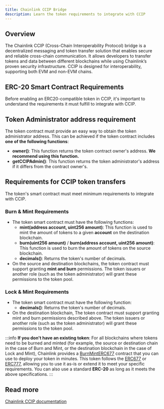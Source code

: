 ```yaml
---
title: Chainlink CCIP Bridge
description: Learn the token requirements to integrate with CCIP
---
```


## Overview

The Chainlink CCIP (Cross-Chain Interoperability Protocol) bridge is a decentralized messaging and token transfer solution that enables secure and reliable cross-chain communication. It allows developers to transfer tokens and data between different blockchains while using Chainlink’s proven security infrastructure. CCIP is designed for interoperability, supporting both EVM and non-EVM chains.

##  ERC-20 Smart Contract Requirements

Before enabling an ERC20-compatible token in CCIP, it's important to understand the requirements it must fulfill to integrate with CCIP.

## Token Administrator address requirement

The token contract must provide an easy way to obtain the token administrator address. This can be achieved if the token contract includes **one of the following functions**:

* **owner()**: This function returns the token contract owner's address. **We recommend using this function.**
* **getCCIPAdmin()**: This function returns the token administrator's address if it differs from the contract owner's.

## Requirements for CCIP token transfers

The token's smart contract must meet minimum requirements to integrate with CCIP.

### Burn & Mint Requirements
* The token smart contract must have the following functions:
  * **mint(address account, uint256 amount)**: This function is used to mint the amount of tokens to a given **account** on the destination blockchain.
  * **burn(uint256 amount)** / **burn(address account, uint256 amount)**: This function is used to burn the amount of tokens on the source blockchain.
  * **decimals()**: Returns the token's number of decimals.
* On the source and destination blockchains, the token contract must support granting **mint and burn** permissions. The token issuers or another role (such as the token administrator) will grant these permissions to the token pool.
### Lock & Mint Requirements
* The token smart contract must have the following function:
  * **decimals()**: Returns the token's number of decimals.
* On the destination blockchain, The token contract must support granting mint and burn permissions described above. The token issuers or another role (such as the token administrator) will grant these permissions to the token pool.

:::info
**If you don't have an existing token**: For all blockchains where tokens need to be burned and minted (for example, the source or destination chain in the case of Burn and Mint, or the destination blockchain in the case of Lock and Mint), Chainlink provides a [BurnMintERC677](https://github.com/smartcontractkit/ccip/blob/ccip-develop/contracts/src/v0.8/shared/token/ERC677/BurnMintERC677.sol) contract that you can use to deploy your token in minutes. This token follows the [ERC677](https://github.com/ethereum/EIPs/issues/677) or [ERC777](https://ethereum.org/en/developers/docs/standards/tokens/erc-777/), allowing you to use it as-is or extend it to meet your specific requirements. You can also use a standard **ERC-20** as long as it meets the above specifications.
:::

## Read more

[Chainlink CCIP documentation](https://docs.chain.link/ccip)